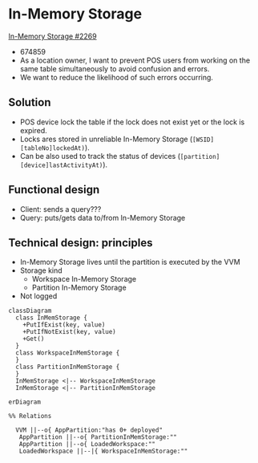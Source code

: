 # In-Memory Storage

[In-Memory Storage #2269](https://github.com/voedger/voedger/issues/2269)
- 674859
- As a location owner, I want to prevent POS users from working on the same table simultaneously to avoid confusion and errors.
- We want to reduce the likelihood of such errors occurring.

## Solution

- POS device lock the table if the lock does not exist yet or the lock is expired.
- Locks ares stored in unreliable In-Memory Storage (`[WSID][tableNo]lockedAt)`).
- Can be also used to track the status of devices (`[partition][device]lastActivityAt)`).

## Functional design

- Client: sends a query???
- Query: puts/gets data to/from In-Memory Storage

## Technical design: principles

- In-Memory Storage lives until the partition is executed by the VVM
- Storage kind
  - Workspace In-Memory Storage
  - Partition In-Memory Storage
- Not logged

```mermaid
classDiagram
  class InMemStorage {
    +PutIfExist(key, value)
    +PutIfNotExist(key, value)
    +Get()
  }
  class WorkspaceInMemStorage {
  }
  class PartitionInMemStorage {
  }
  InMemStorage <|-- WorkspaceInMemStorage
  InMemStorage <|-- PartitionInMemStorage
```

```mermaid
erDiagram

%% Relations

  VVM ||--o{ AppPartition:"has 0+ deployed"
   AppPartition ||--o{ PartitionInMemStorage:""
   AppPartition ||--o{ LoadedWorkspace:""
   LoadedWorkspace ||--|{ WorkspaceInMemStorage:""
```